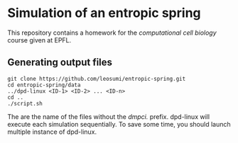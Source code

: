 # Simulation of an entropic spring

This repository contains a homework for the *computational cell biology* course given at EPFL.

## Generating output files

```
git clone https://github.com/leosumi/entropic-spring.git
cd entropic-spring/data
../dpd-linux <ID-1> <ID-2> ... <ID-n>
cd ..
./script.sh
```

The <ID-i> are the name of the files without the *dmpci.* prefix. dpd-linux will execute each simulation sequentially.  To save some time, you should launch multiple instance of dpd-linux.

